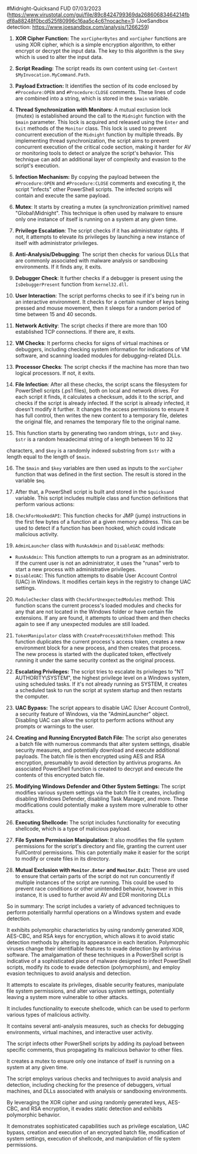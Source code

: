#Midnight-Quicksand FUD 07/03/2023 (https://www.virustotal.com/gui/file/89c8424799369da26860683464214fbdf8a88248f0bcd525f80996c16aa5c4c6?nocache=1) (JoeSandbox detection: https://www.joesandbox.com/analysis/1266259)

1. **XOR Cipher Function:** The `xorCipherBytes` and `xorCipher` functions are using XOR cipher, which is a simple encryption algorithm, to either encrypt or decrypt the input data. The key to this algorithm is the `$key` which is used to alter the input data.

2. **Script Reading:** The script reads its own content using `Get-Content $MyInvocation.MyCommand.Path`.

3. **Payload Extraction:** It identifies the section of its code enclosed by `#Procedure:OPEN` and `#Procedure:CLOSE` comments. These lines of code are combined into a string, which is stored in the `$main` variable. 

4. **Thread Synchronization with Monitors:** A mutual exclusion lock (mutex) is established around the call to the `Midnight` function with the `$main` parameter. This lock is acquired and released using the `Enter` and `Exit` methods of the `Monitor` class. This lock is used to prevent concurrent execution of the `Midnight` function by multiple threads. By implementing thread synchronization, the script aims to prevent concurrent execution of the critical code section, making it harder for AV or monitoring tools to detect or analyze the script's behavior. This technique can add an additional layer of complexity and evasion to the script's execution.

5. **Infection Mechanism:** By copying the payload between the `#Procedure:OPEN` and `#Procedure:CLOSE` comments and executing it, the script "infects" other PowerShell scripts. The infected scripts will contain and execute the same payload. 

6. **Mutex**: It starts by creating a mutex (a synchronization primitive) named "Global\Midnight". This technique is often used by malware to ensure only one instance of itself is running on a system at any given time. 

7. **Privilege Escalation**: The script checks if it has administrator rights. If not, it attempts to elevate its privileges by launching a new instance of itself with administrator privileges.

8. **Anti-Analysis/Debugging**: The script then checks for various DLLs that are commonly associated with malware analysis or sandboxing environments. If it finds any, it exits.

9. **Debugger Check**: It further checks if a debugger is present using the `IsDebuggerPresent` function from `kernel32.dll`.

10. **User Interaction**: The script performs checks to see if it's being run in an interactive environment. It checks for a certain number of keys being pressed and mouse movement, then it sleeps for a random period of time between 15 and 40 seconds. 

11. **Network Activity**: The script checks if there are more than 100 established TCP connections. If there are, it exits. 

12. **VM Checks**: It performs checks for signs of virtual machines or debuggers, including checking system information for indications of VM software, and scanning loaded modules for debugging-related DLLs. 

13. **Processor Checks**: The script checks if the machine has more than two logical processors. If not, it exits. 

14. **File Infection**: After all these checks, the script scans the filesystem for PowerShell scripts (.ps1 files), both on local and network drives. For each script it finds, it calculates a checksum, adds it to the script, and checks if the script is already infected. If the script is already infected, it doesn't modify it further. It changes the access permissions to ensure it has full control, then writes the new content to a temporary file, deletes the original file, and renames the temporary file to the original name. 

15. This function starts by generating two random strings, `$str` and `$key`. `$str` is a random hexadecimal string of a length between 16 to 32

 characters, and `$key` is a randomly indexed substring from `$str` with a length equal to the length of `$main`. 

16. The `$main` and `$key` variables are then used as inputs to the `xorCipher` function that was defined in the first section. The result is stored in the variable `$mq`.

17. After that, a PowerShell script is built and stored in the `$quicksand` variable. This script includes multiple class and function definitions that perform various actions:

18. `CheckForHookedAPI`: This function checks for JMP (jump) instructions in the first few bytes of a function at a given memory address. This can be used to detect if a function has been hooked, which could indicate malicious activity. 

19. `AdminLauncher` class with `RunAsAdmin` and `DisableUAC` methods:
   - `RunAsAdmin`: This function attempts to run a program as an administrator. If the current user is not an administrator, it uses the "runas" verb to start a new process with administrative privileges.
   - `DisableUAC`: This function attempts to disable User Account Control (UAC) in Windows. It modifies certain keys in the registry to change UAC settings.

20. `ModuleChecker` class with `CheckForUnexpectedModules` method: This function scans the current process's loaded modules and checks for any that are not located in the Windows folder or have certain file extensions. If any are found, it attempts to unload them and then checks again to see if any unexpected modules are still loaded.

21. `TokenManipulator` class with `CreateProcessWithToken` method: This function duplicates the current process's access token, creates a new environment block for a new process, and then creates that process. The new process is started with the duplicated token, effectively running it under the same security context as the original process.

22. **Escalating Privileges:** The script tries to escalate its privileges to "NT AUTHORITY\SYSTEM", the highest privilege level on a Windows system, using scheduled tasks. If it's not already running as SYSTEM, it creates a scheduled task to run the script at system startup and then restarts the computer.

23. **UAC Bypass:** The script appears to disable UAC (User Account Control), a security feature of Windows, via the "AdminLauncher" object. Disabling UAC can allow the script to perform actions without any prompts or warnings to the user.

24. **Creating and Running Encrypted Batch File:** The script also generates a batch file with numerous commands that alter system settings, disable security measures, and potentially download and execute additional payloads. The batch file is then encrypted using AES and RSA encryption, presumably to avoid detection by antivirus programs. An associated PowerShell function is created to decrypt and execute the contents of this encrypted batch file.

25. **Modifying Windows Defender and Other System Settings:** The script modifies various system settings via the batch file it creates, including disabling Windows Defender, disabling Task Manager, and more. These modifications could potentially make a system more vulnerable to other attacks.

26. **Executing Shellcode:** The script includes functionality for executing shellcode, which is a type of malicious payload. 

27. **File System Permission Manipulation:** It also modifies the file system permissions for the script's directory and file, granting the current user FullControl permissions. This can potentially make it easier for the script to modify or create files in its directory.

28. **Mutual Exclusion with `Monitor.Enter` and `Monitor.Exit`:** These are used to ensure that certain parts of the script do not run concurrently if multiple instances of the script are running. This could be used to prevent race conditions or other unintended behavior, however in this instance, It is used to further avoid AV and EDR monitoring DLLs

So in summary:
The script includes a variety of advanced techniques to perform potentially harmful operations on a Windows system and evade detection.

It exhibits polymorphic characteristics by using randomly generated XOR, AES-CBC, and RSA keys for encryption, which allows it to avoid static detection methods by altering its appearance in each iteration.  Polymorphic viruses change their identifiable features to evade detection by antivirus software. The amalgamation of these techniques in a PowerShell script is indicative of a sophisticated piece of malware designed to infect PowerShell scripts, modify its code to evade detection (polymorphism), and employ evasion techniques to avoid analysis and detection.

It attempts to escalate its privileges, disable security features, manipulate file system permissions, and alter various system settings, potentially leaving a system more vulnerable to other attacks.

It includes functionality to execute shellcode, which can be used to perform various types of malicious activity.

It contains several anti-analysis measures, such as checks for debugging environments, virtual machines, and interactive user activity.

The script infects other PowerShell scripts by adding its payload between specific comments, thus propagating its malicious behavior to other files.

It creates a mutex to ensure only one instance of itself is running on a system at any given time.

The script employs various checks and techniques to avoid analysis and detection, including checking for the presence of debuggers, virtual machines, and DLLs associated with analysis or sandboxing environments.

By leveraging the XOR cipher and using randomly generated keys, AES-CBC, and RSA encryption, it evades static detection and exhibits polymorphic behavior.

It demonstrates sophisticated capabilities such as privilege escalation, UAC bypass, creation and execution of an encrypted batch file, modification of system settings, execution of shellcode, and manipulation of file system permissions.
